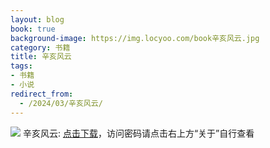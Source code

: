 ```yaml
---
layout: blog
book: true
background-image: https://img.locyoo.com/book辛亥风云.jpg
category: 书籍
title: 辛亥风云
tags:
- 书籍
- 小说
redirect_from:
  - /2024/03/辛亥风云/
---
```

![](https://img.locyoo.com/book辛亥风云.jpg)
辛亥风云: <a name = "ref1" href="https://url18.ctfile.com/f/50983618-1060770523-81e989?p=3619">点击下载</a>，访问密码请点击右上方“关于”自行查看